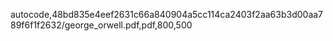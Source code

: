 autocode,48bd835e4eef2631c66a840904a5cc114ca2403f2aa63b3d00aa789f6f1f2632/george_orwell.pdf,pdf,800,500

